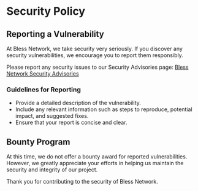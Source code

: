 # Security Policy

## Reporting a Vulnerability

At Bless Network, we take security very seriously. If you discover any security vulnerabilities, we encourage you to report them responsibly.

Please report any security issues to our Security Advisories page: [Bless Network Security Advisories](https://github.com/Maelkum/b7s/security/advisories)

### Guidelines for Reporting

- Provide a detailed description of the vulnerability.
- Include any relevant information such as steps to reproduce, potential impact, and suggested fixes.
- Ensure that your report is concise and clear.

## Bounty Program

At this time, we do not offer a bounty award for reported vulnerabilities. However, we greatly appreciate your efforts in helping us maintain the security and integrity of our project.

Thank you for contributing to the security of Bless Network.
